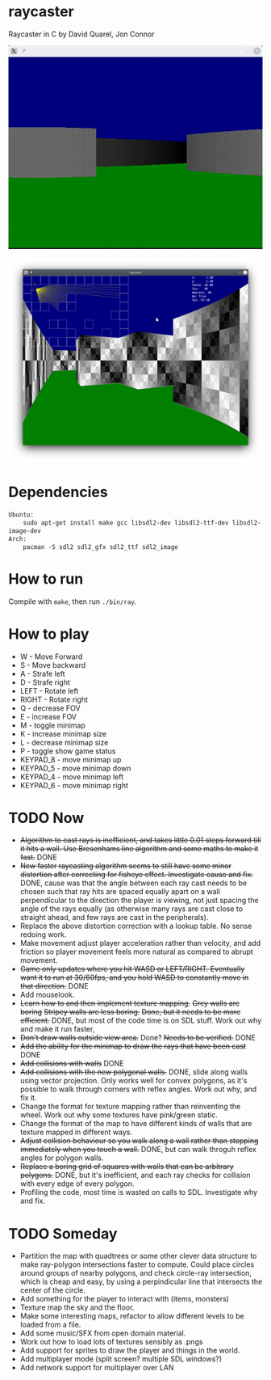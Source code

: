 # raycaster

Raycaster in C by David Quarel, Jon Connor

![Picture of Raycaster](img/demo.gif)

![Texture Mapping](img/demo_texture.png)

# Dependencies
```
Ubuntu:
	sudo apt-get install make gcc libsdl2-dev libsdl2-ttf-dev libsdl2-image-dev
Arch:
	pacman -S sdl2 sdl2_gfx sdl2_ttf sdl2_image 
```

# How to run
Compile with `make`, then run `./bin/ray`.

# How to play
* W - Move Forward
* S - Move backward
* A - Strafe left
* D - Strafe right
* LEFT - Rotate left
* RIGHT - Rotate right
* Q - decrease FOV
* E - increase FOV
* M - toggle minimap
* K - increase minimap size
* L - decrease minimap size
* P - toggle show game status
* KEYPAD_8 - move minimap up
* KEYPAD_5 - move minimap down
* KEYPAD_4 - move minimap left
* KEYPAD_6 - move minimap right

# TODO Now
* ~~Algorithm to cast rays is inefficient, and takes little 0.01 steps
forward till it hits a wall. Use Bresenhams line algorithm and some
maths to make it fast.~~ DONE
* ~~New faster raycasting algorithm seems to still have some minor
distortion after correcting for fisheye effect. Investigate cause and fix.~~ DONE, cause was
that the angle between each ray cast needs to be chosen such that ray hits are spaced equally
apart on a wall perpendicular to the direction the player is viewing, not just spacing the
angle of the rays equally (as otherwise many rays are cast close to straight ahead, and
few rays are cast in the peripherals).
* Replace the above distortion correction with a lookup table. No sense redoing work.
* Make movement adjust player acceleration rather than velocity, and add friction
 so player movement feels more natural as compared to abrupt movement.
* ~~Game only updates where you hit WASD or LEFT/RIGHT. Eventually want
it to run at 30/60fps, and you hold WASD to constantly move in that direction.~~
DONE
* Add mouselook.
* ~~Learn how to and then implement texture mapping.~~ ~~Grey walls are boring~~ ~~Stripey
walls are less boring.~~ ~~Done, but it needs to be more efficient.~~ DONE, but most of the code time is on SDL stuff. 
Work out why and make it run faster,
* ~~Don't draw walls outside view area.~~ Done? ~~Needs to be verified.~~ DONE
* ~~Add the ability for the minimap to draw the rays that have been cast~~ DONE
* ~~Add collisions with walls~~ DONE 
* ~~Add collisions with the new polygonal walls.~~ DONE, slide along walls using vector projection.
Only works well for convex polygons, as it's possible to walk through corners with reflex angles.
Work out why, and fix it.
* Change the format for texture mapping rather than reinventing the wheel. Work out why some textures
have pink/green static.
* Change the format of the map to have different kinds of walls that are
texture mapped in different ways.
* ~~Adjust collision behaviour so you walk along a wall rather than
stopping immediately when you touch a wall.~~ DONE, but can walk throguh reflex angles for polygon walls.
* ~~Replace a boring grid of squares with walls that can be arbitrary polygons.~~ DONE, but it's inefficient,
and each ray checks for collision with every edge of every polygon.
* Profiling the code, most time is wasted on calls to SDL. Investigate why and fix.

# TODO Someday
* Partition the map with quadtrees or some other clever data structure to make
ray-polygon intersections faster to compute. Could place circles around groups of nearby polygons,
and check circle-ray intersection, which is cheap and easy, by using a perpindicular line that
intersects the center of the circle.
* Add something for the player to interact with (items, monsters)
* Texture map the sky and the floor.
* Make some interesting maps, refactor to allow different levels to
be loaded from a file.
* Add some music/SFX from open domain material.
* Work out how to load lots of textures sensibly as .pngs
* Add support for sprites to draw the player and things in the world.
* Add multiplayer mode (split screen? multiple SDL windows?)
* Add network support for multiplayer over LAN

